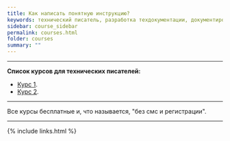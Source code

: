 ```yaml
---
title: Как написать понятную инструкцию?
keywords: технический писатель, разработка техдокументации, документирование API, технический писатель фриланс, технический писатель на подряд
sidebar: course_sidebar
permalink: courses.html 
folder: courses
summary: ""
---
```


***

**Список курсов для технических писателей:**

- [Курс 1](https://www.techwritex.ru).
- [Курс 2](https://www.techwritex.ru).

***

Все курсы бесплатные и, что называется, "без смс и регистрации".

***

{% include links.html %}
